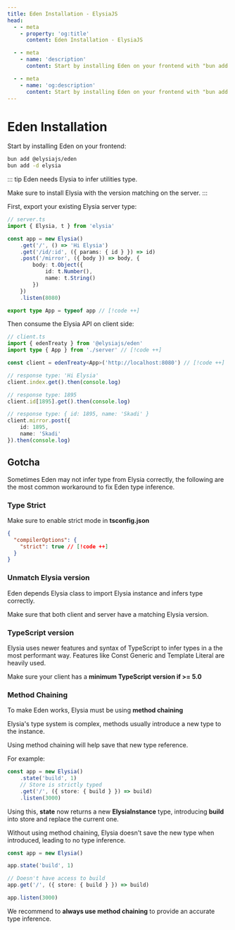 ```yaml
---
title: Eden Installation - ElysiaJS
head:
  - - meta
    - property: 'og:title'
      content: Eden Installation - ElysiaJS

  - - meta
    - name: 'description'
      content: Start by installing Eden on your frontend with "bun add elysia @elysiajs/eden", then expose your Elysia server type and then start using Eden Treaty or Eden Fetch.

  - - meta
    - name: 'og:description'
      content: Start by installing Eden on your frontend with "bun add elysia @elysiajs/eden", then expose your Elysia server type and then start using Eden Treaty or Eden Fetch.
---
```


# Eden Installation
Start by installing Eden on your frontend:
```bash
bun add @elysiajs/eden
bun add -d elysia
```

::: tip
Eden needs Elysia to infer utilities type.

Make sure to install Elysia with the version matching on the server.
:::

First, export your existing Elysia server type:
```typescript
// server.ts
import { Elysia, t } from 'elysia'

const app = new Elysia()
    .get('/', () => 'Hi Elysia')
    .get('/id/:id', ({ params: { id } }) => id)
    .post('/mirror', ({ body }) => body, {
        body: t.Object({
            id: t.Number(),
            name: t.String()
        })
    })
    .listen(8080)

export type App = typeof app // [!code ++]
```

Then consume the Elysia API on client side:
```typescript
// client.ts
import { edenTreaty } from '@elysiajs/eden'
import type { App } from './server' // [!code ++]

const client = edenTreaty<App>('http://localhost:8080') // [!code ++]

// response type: 'Hi Elysia'
client.index.get().then(console.log)

// response type: 1895
client.id[1895].get().then(console.log)

// response type: { id: 1895, name: 'Skadi' }
client.mirror.post({
    id: 1895,
    name: 'Skadi'
}).then(console.log)
```

## Gotcha
Sometimes Eden may not infer type from Elysia correctly, the following are the most common workaround to fix Eden type inference.

### Type Strict
Make sure to enable strict mode in **tsconfig.json**
```json
{
  "compilerOptions": {
    "strict": true // [!code ++]
  }
}
```

### Unmatch Elysia version
Eden depends Elysia class to import Elysia instance and infers type correctly.

Make sure that both client and server have a matching Elysia version.

### TypeScript version
Elysia uses newer features and syntax of TypeScript to infer types in a the most performant way. Features like Const Generic and Template Literal are heavily used.

Make sure your client has a **minimum TypeScript version if >= 5.0**

### Method Chaining
To make Eden works, Elysia must be using **method chaining**

Elysia's type system is complex, methods usually introduce a new type to the instance.

Using method chaining will help save that new type reference.

For example:
```typescript
const app = new Elysia()
    .state('build', 1)
    // Store is strictly typed
    .get('/', ({ store: { build } }) => build)
    .listen(3000)
```
Using this, **state** now returns a new **ElysiaInstance** type, introducing **build** into store and replace the current one.

Without using method chaining, Elysia doesn't save the new type when introduced, leading to no type inference.
```typescript
const app = new Elysia()

app.state('build', 1)

// Doesn't have access to build
app.get('/', ({ store: { build } }) => build)

app.listen(3000)
```

We recommend to **always use method chaining** to provide an accurate type inference.
